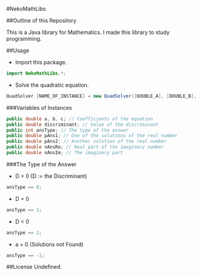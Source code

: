 #NekoMathLibs

##Outline of this Repository

This is a Java library for Mathematics.
I made this library to study programming.

##Usage
* Import this package. 

```java
import NekoMathLibs.*;
```

* Solve the quadratic equation.

```java
QuadSolver [NAME_OF_INSTANCE] = new QuadSolver([DOUBLE_A], [DOUBLE_B], [DOUBLE_C]);
```

###Variables of Instances

```java
public double a, b, c; // Coefficients of the equation
public double discriminant; // Value of the discriminant
public int ansType; // The type of the answer
public double pAns1; // One of the solutions of the real number
public double pAns2; // Another solution of the real number
public double nAnsRe; // Real part of the imaginary number
public double nAnsIm; // The imaginery part
```

###The Type of the Answer

* D > 0 (D := the Discriminant)

```java
ansType == 0;
```

* D = 0

```java
ansType == 1;
```

* D < 0

```java
ansType == 2;
```

* a = 0 (Solutions not Found)

```java
ansType == -1;
```

##License
Undefined.